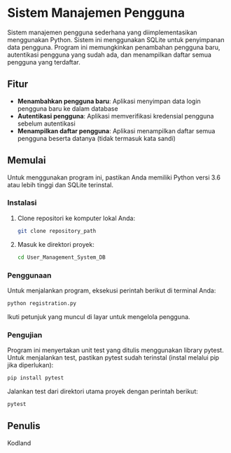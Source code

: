 # Sistem Manajemen Pengguna

Sistem manajemen pengguna sederhana yang diimplementasikan menggunakan Python. Sistem ini menggunakan SQLite untuk penyimpanan data pengguna. Program ini memungkinkan penambahan pengguna baru, autentikasi pengguna yang sudah ada, dan menampilkan daftar semua pengguna yang terdaftar.

## Fitur

- **Menambahkan pengguna baru**: Aplikasi menyimpan data login pengguna baru ke dalam database
- **Autentikasi pengguna**: Aplikasi memverifikasi kredensial pengguna sebelum autentikasi
- **Menampilkan daftar pengguna**: Aplikasi menampilkan daftar semua pengguna beserta datanya (tidak termasuk kata sandi)

## Memulai

Untuk menggunakan program ini, pastikan Anda memiliki Python versi 3.6 atau lebih tinggi dan SQLite terinstal.

### Instalasi

1. Clone repositori ke komputer lokal Anda:
    ```bash
    git clone repository_path
    ```
2. Masuk ke direktori proyek:
    ```bash
    cd User_Management_System_DB
    ```

### Penggunaan

Untuk menjalankan program, eksekusi perintah berikut di terminal Anda:
```bash
python registration.py
```
Ikuti petunjuk yang muncul di layar untuk mengelola pengguna.

### Pengujian

Program ini menyertakan unit test yang ditulis menggunakan library pytest. Untuk menjalankan test, pastikan pytest sudah terinstal (instal melalui pip jika diperlukan):
```bash
pip install pytest
```

Jalankan test dari direktori utama proyek dengan perintah berikut:
```bash
pytest
```
## Penulis

Kodland
